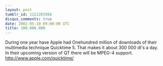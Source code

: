 ```yaml
---
layout: post
tumblr_id: 1121203566
disqus_comments: true
date: 2002-05-10 09:00:00 UTC
title: 100.000.000
---
```


During one year have Apple had Onehundred million of downloads of their multimedia technique Quicktime 5. That makes it about 300 000 dl's a day. In their upcoming version of QT there will be MPEG-4 support. http://www.apple.com/quicktime/
